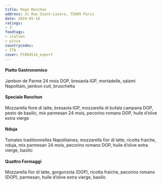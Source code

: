 ```yaml
---
title: Pepe Ronchon
address: 31 Rue Saint-Lazare, 75009 Paris
date: 2024-05-10
ratings:
- 3
foodtags:
- italien
- pizza
countrycodes:
- ITA
cover: P1004514_export
---
```


#### Piatto Gastronomico
Jambon de Parme 24 mois DOP, bresaola IGP, mortadelle, salami Napolitain, jambon cuit, bruschetta

#### Speciale Ronchon
Mozzarella fiore di latte, bresaola IGP, mozzarella di bufala campana DOP, pesto de basilic, mix parmesan 24 mois, pecorino romano DOP, huile d’olive extra vierge

#### Nduja
Tomates traditionnelles Napolitaines, mozzarella fior di latte, ricotta fraiche, nduja, mix parmesan 24 mois, pecorino romano DOP, huile d’olive extra vierge, basilic

#### Quattro Formaggi
Mozzarella fior di latte, gorgonzola (DOP), ricotta fraiche, pecorino romano (DOP), parmesan, huile d’olive extra vierge, basilic